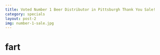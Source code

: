 ```yaml
---
title: Voted Number 1 Beer Distributor in Pittsburgh Thank You Sale!
category: specials
layout: post-2
img: number-1-sale.jpg
---
```



# fart

